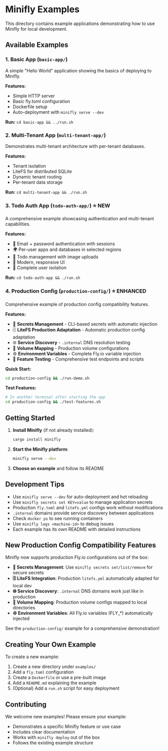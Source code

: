 # Minifly Examples

This directory contains example applications demonstrating how to use Minifly for local development.

## Available Examples

### 1. Basic App (`basic-app/`)
A simple "Hello World" application showing the basics of deploying to Minifly.

**Features:**
- Simple HTTP server
- Basic fly.toml configuration
- Dockerfile setup
- Auto-deployment with `minifly serve --dev`

**Run:** `cd basic-app && ../run.sh`

### 2. Multi-Tenant App (`multi-tenant-app/`)
Demonstrates multi-tenant architecture with per-tenant databases.

**Features:**
- Tenant isolation
- LiteFS for distributed SQLite
- Dynamic tenant routing
- Per-tenant data storage

**Run:** `cd multi-tenant-app && ./run.sh`

### 3. Todo Auth App (`todo-auth-app/`) ⭐ NEW
A comprehensive example showcasing authentication and multi-tenant capabilities.

**Features:**
- 🔐 Email + password authentication with sessions
- 🌍 Per-user apps and databases in selected regions
- 📝 Todo management with image uploads
- 🎨 Modern, responsive UI
- 👤 Complete user isolation

**Run:** `cd todo-auth-app && ./run.sh`

### 4. Production Config (`production-config/`) ⭐ ENHANCED
Comprehensive example of production config compatibility features.

**Features:**
- 🔐 **Secrets Management** - CLI-based secrets with automatic injection
- 🗄️ **LiteFS Production Adaptation** - Automatic production config adaptation
- 🌐 **Service Discovery** - `.internal` DNS resolution testing
- 📁 **Volume Mapping** - Production volume configurations
- ⚙️ **Environment Variables** - Complete Fly.io variable injection
- 🧪 **Feature Testing** - Comprehensive test endpoints and scripts

**Quick Start:**
```bash
cd production-config && ./run-demo.sh
```

**Test Features:**
```bash
# In another terminal after starting the app
cd production-config && ./test-features.sh
```

## Getting Started

1. **Install Minifly** (if not already installed):
   ```bash
   cargo install minifly
   ```

2. **Start the Minifly platform**:
   ```bash
   minifly serve --dev
   ```

3. **Choose an example** and follow its README

## Development Tips

- Use `minifly serve --dev` for auto-deployment and hot reloading
- Use `minifly secrets set KEY=value` to manage application secrets
- Production `fly.toml` and `litefs.yml` configs work without modifications
- `.internal` domains provide service discovery between applications
- Check `docker ps` to see running containers
- Use `minifly logs <machine-id>` to debug issues
- Each example has its own README with detailed instructions

## New Production Config Compatibility Features

Minifly now supports production Fly.io configurations out of the box:

- **🔐 Secrets Management**: Use `minifly secrets set/list/remove` for secure secrets
- **🗄️ LiteFS Integration**: Production `litefs.yml` automatically adapted for local dev
- **🌐 Service Discovery**: `.internal` DNS domains work just like in production
- **📁 Volume Mapping**: Production volume configs mapped to local directories
- **⚙️ Environment Variables**: All Fly.io variables (FLY_*) automatically injected

See the `production-config/` example for a comprehensive demonstration!

## Creating Your Own Example

To create a new example:

1. Create a new directory under `examples/`
2. Add a `fly.toml` configuration
3. Create a `Dockerfile` or use a pre-built image
4. Add a `README.md` explaining the example
5. (Optional) Add a `run.sh` script for easy deployment

## Contributing

We welcome new examples! Please ensure your example:
- Demonstrates a specific Minifly feature or use case
- Includes clear documentation
- Works with `minifly deploy` out of the box
- Follows the existing example structure